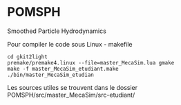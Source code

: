 # POMSPH
Smoothed Particle Hydrodynamics

Pour compiler le code sous Linux - makefile
```
cd gkit2light
premake/premake4.linux --file=master_MecaSim.lua gmake
make -f master_MecaSim_etudiant.make
./bin/master_MecaSim_etudian
```
Les sources utiles se trouvent dans le dossier POMSPH/src/master_MecaSim/src-etudiant/
